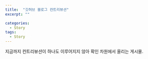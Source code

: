 ```yaml
---
title:  "깃허브 블로그 컨트리뷰션"
excerpt: ""

categories:
  - Story
tags:
  - Story
---
```


지금까지 컨트리뷰션이 하나도 이루어지지 않아 확인 차원에서 올리는 게시물.
